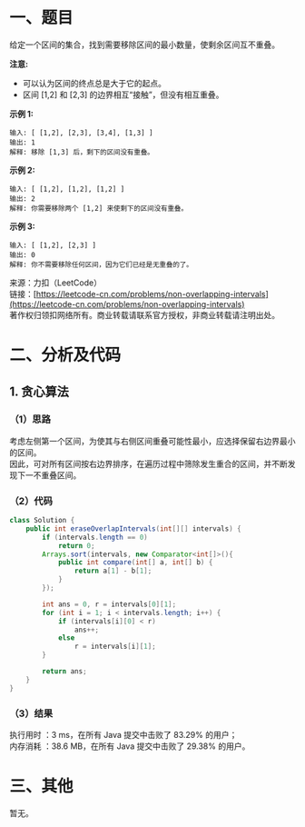 # 一、题目
给定一个区间的集合，找到需要移除区间的最小数量，使剩余区间互不重叠。 
   
**注意:**   
- 可以认为区间的终点总是大于它的起点。
- 区间 [1,2] 和 [2,3] 的边界相互“接触”，但没有相互重叠。
    
**示例 1:**   
```
输入: [ [1,2], [2,3], [3,4], [1,3] ]
输出: 1
解释: 移除 [1,3] 后，剩下的区间没有重叠。
```
**示例 2:**   
```
输入: [ [1,2], [1,2], [1,2] ]
输出: 2
解释: 你需要移除两个 [1,2] 来使剩下的区间没有重叠。
```
**示例 3:**   
```
输入: [ [1,2], [2,3] ]
输出: 0
解释: 你不需要移除任何区间，因为它们已经是无重叠的了。
```
来源：力扣（LeetCode）    
链接：[https://leetcode-cn.com/problems/non-overlapping-intervals](https://leetcode-cn.com/problems/non-overlapping-intervals)    
著作权归领扣网络所有。商业转载请联系官方授权，非商业转载请注明出处。    
# 二、分析及代码    
## 1. 贪心算法
### （1）思路
考虑左侧第一个区间，为使其与右侧区间重叠可能性最小，应选择保留右边界最小的区间。    
因此，可对所有区间按右边界排序，在遍历过程中筛除发生重合的区间，并不断发现下一不重叠区间。   
### （2）代码
```Java
class Solution {
    public int eraseOverlapIntervals(int[][] intervals) {
        if (intervals.length == 0)
            return 0;
        Arrays.sort(intervals, new Comparator<int[]>(){
            public int compare(int[] a, int[] b) {
                return a[1] - b[1];
            }
        });

        int ans = 0, r = intervals[0][1];
        for (int i = 1; i < intervals.length; i++) {
            if (intervals[i][0] < r)
                ans++;
            else
                r = intervals[i][1];
        }

        return ans;
    }
}
```
### （3）结果
执行用时 ：3 ms，在所有 Java 提交中击败了 83.29% 的用户；    
内存消耗 ：38.6 MB，在所有 Java 提交中击败了 29.38% 的用户。      
# 三、其他
暂无。  
